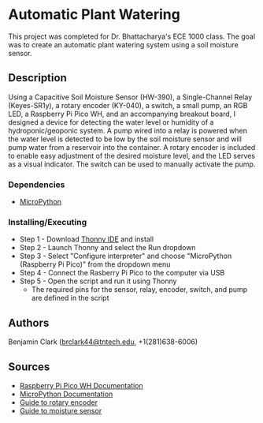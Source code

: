 # Automatic Plant Watering

This project was completed for Dr. Bhattacharya's ECE 1000 class. The goal was to create an automatic plant watering system using a soil moisture sensor.

## Description

Using a Capacitive Soil Moisture Sensor (HW-390), a Single-Channel Relay (Keyes-SR1y), a rotary encoder (KY-040), a switch, a small pump, an RGB LED, a Raspberry Pi Pico WH, and an accompanying breakout board, I designed a device for detecting the water level or humidity of a hydroponic/geoponic system. A pump wired into a relay is powered when the water level is detected to be low by the soil moisture sensor and will pump water from a reservoir into the container. A rotary encoder is included to enable easy adjustment of the desired moisture level, and the LED serves as a visual indicator. The switch can be used to manually activate the pump. 

### Dependencies

* [MicroPython](https://micropython.org/)

### Installing/Executing

* Step 1 - Download [Thonny IDE](https://thonny.org/) and install
* Step 2 - Launch Thonny and select the Run dropdown
* Step 3 - Select "Configure interpreter" and choose "MicroPython (Raspberry Pi Pico)" from the dropdown menu
* Step 4 - Connect the Rasberry Pi Pico to the computer via USB
* Step 5 - Open the script and run it using Thonny
  * The required pins for the sensor, relay, encoder, switch, and pump are defined in the script

## Authors

Benjamin Clark (brclark44@tntech.edu, +1(281)638-6006)

## Sources

* [Raspberry Pi Pico WH Documentation](https://www.raspberrypi.com/documentation/microcontrollers/raspberry-pi-pico.html)
* [MicroPython Documentation](https://docs.micropython.org/en/latest/)
* [Guide to rotary encoder](https://howtomechatronics.com/tutorials/arduino/rotary-encoder-works-use-arduino/)
* [Guide to moisture sensor](https://how2electronics.com/interface-capacitive-soil-moisture-sensor-arduino/)
